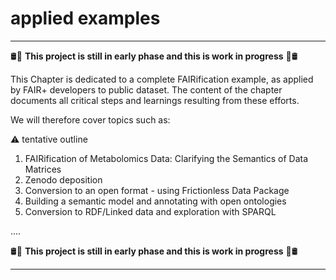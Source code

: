 # applied examples

___

:oil_drum::construction: **This project is still in early phase and this is work in progress** :construction::oil_drum:

This Chapter is dedicated to a complete FAIRification example, as applied by FAIR+ developers to public dataset. The content of the chapter documents all critical steps and learnings resulting from these efforts.

We will therefore cover topics such as:

:warning: tentative outline

1. FAIRification of Metabolomics Data: Clarifying the Semantics of Data Matrices
2. Zenodo deposition
3. Conversion to an open format - using Frictionless Data Package
4. Building a semantic model and annotating with open ontologies
5. Conversion to RDF/Linked data and exploration with SPARQL

....


:oil_drum::construction: **This project is still in early phase and this is work in progress** :construction::oil_drum:

___


